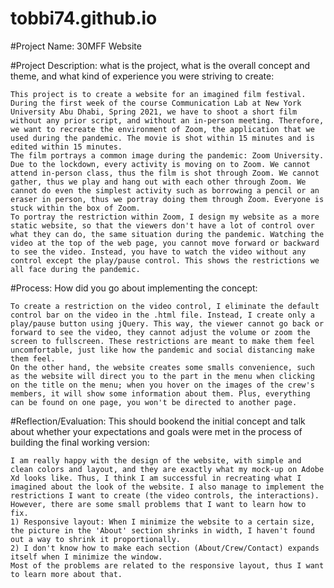 # tobbi74.github.io

#Project Name: 30MFF Website

#Project Description: what is the project, what is the overall concept and theme, and what kind of experience you were striving to create:
    
    This project is to create a website for an imagined film festival. During the first week of the course Communication Lab at New York University Abu Dhabi, Spring 2021, we have to shoot a short film without any prior script, and without an in-person meeting. Therefore, we want to recreate the environment of Zoom, the application that we used during the pandemic. The movie is shot within 15 minutes and is edited within 15 minutes.
    The film portrays a common image during the pandemic: Zoom University. Due to the lockdown, every activity is moving on to Zoom. We cannot attend in-person class, thus the film is shot through Zoom. We cannot gather, thus we play and hang out with each other through Zoom. We cannot do even the simplest activity such as borrowing a pencil or an eraser in person, thus we portray doing them through Zoom. Everyone is stuck within the box of Zoom.
    To portray the restriction within Zoom, I design my website as a more static website, so that the viewers don't have a lot of control over what they can do, the same situation during the pandemic. Watching the video at the top of the web page, you cannot move forward or backward to see the video. Instead, you have to watch the video without any control except the play/pause control. This shows the restrictions we all face during the pandemic.
   
#Process: How did you go about implementing the concept:
    
    To create a restriction on the video control, I eliminate the default control bar on the video in the .html file. Instead, I create only a play/pause button using jQuery. This way, the viewer cannot go back or forward to see the video, they cannot adjust the volume or zoom the screen to fullscreen. These restrictions are meant to make them feel uncomfortable, just like how the pandemic and social distancing make them feel. 
    On the other hand, the website creates some smalls convenience, such as the website will direct you to the part in the menu when clicking on the title on the menu; when you hover on the images of the crew's members, it will show some information about them. Plus, everything can be found on one page, you won't be directed to another page. 

#Reflection/Evaluation: This should bookend the initial concept and talk about whether your expectations and goals were met in the process of building the final working version:
    
    I am really happy with the design of the website, with simple and clean colors and layout, and they are exactly what my mock-up on Adobe Xd looks like. Thus, I think I am successful in recreating what I imagined about the look of the website. I also manage to implement the restrictions I want to create (the video controls, the interactions).
    However, there are some small problems that I want to learn how to fix.
    1) Responsive layout: When I minimize the website to a certain size, the picture in the 'About' section shrinks in width, I haven't found out a way to shrink it proportionally. 
    2) I don't know how to make each section (About/Crew/Contact) expands itself when I minimize the window. 
    Most of the problems are related to the responsive layout, thus I want to learn more about that.
